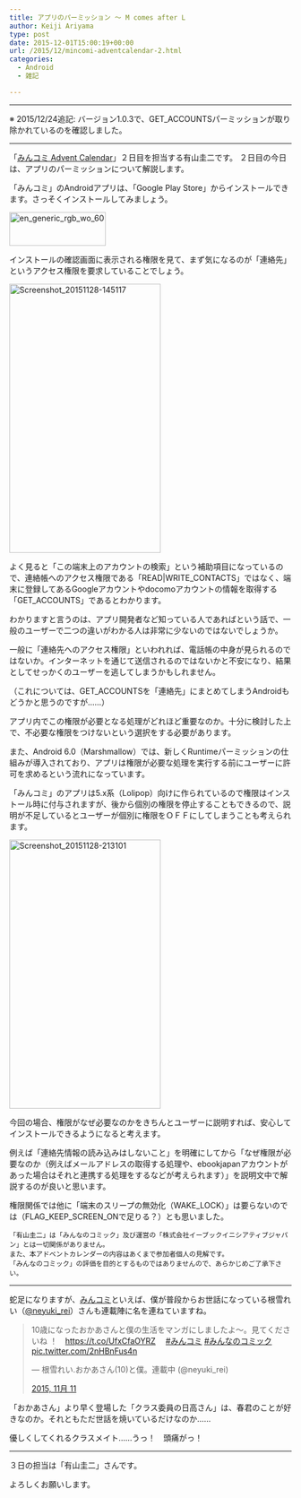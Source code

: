 ```yaml
---
title: アプリのパーミッション 〜 M comes after L
author: Keiji Ariyama
type: post
date: 2015-12-01T15:00:19+00:00
url: /2015/12/mincomi-adventcalendar-2.html
categories:
  - Android
  - 雑記

---
```

* * *

※ 2015/12/24追記: バージョン1.0.3で、GET_ACCOUNTSパーミッションが取り除かれているのを確認しました。

* * *

「[みんコミ Advent Calendar][1]」２日目を担当する有山圭二です。 ２日目の今日は、アプリのパーミッションについて解説します。

「みんコミ」のAndroidアプリは、「Google Play Store」からインストールできます。さっそくインストールしてみましょう。

[<img src="https://blog.keiji.io/wp-content/uploads/2015/12/en_generic_rgb_wo_60.png" alt="en_generic_rgb_wo_60" width="172" height="60" class="aligncenter size-full wp-image-672" />][2]

<!--more-->

インストールの確認画面に表示される権限を見て、まず気になるのが「連絡先」というアクセス権限を要求していることでしょう。

[<img src="https://blog.keiji.io/wp-content/uploads/2015/12/Screenshot_20151128-145117.png" alt="Screenshot_20151128-145117" width="270" height="480" class="aligncenter size-full wp-image-673" />][3]

よく見ると「この端末上のアカウントの検索」という補助項目になっているので、連絡帳へのアクセス権限である「READ|WRITE\_CONTACTS」ではなく、端末に登録してあるGoogleアカウントやdocomoアカウントの情報を取得する「GET\_ACCOUNTS」であるとわかります。

わかりますと言うのは、アプリ開発者など知っている人であればという話で、一般のユーザーで二つの違いがわかる人は非常に少ないのではないでしょうか。

一般に「連絡先へのアクセス権限」といわれれば、電話帳の中身が見られるのではないか。インターネットを通じて送信されるのではないかと不安になり、結果としてせっかくのユーザーを逃してしまうかもしれません。

（これについては、GET_ACCOUNTSを「連絡先」にまとめてしまうAndroidもどうかと思うのですが……）

アプリ内でこの権限が必要となる処理がどれほど重要なのか。十分に検討した上で、不必要な権限をつけないという選択をする必要があります。

また、Android 6.0（Marshmallow）では、新しくRuntimeパーミッションの仕組みが導入されており、アプリは権限が必要な処理を実行する前にユーザーに許可を求めるという流れになっています。

「みんコミ」のアプリは5.x系（Lolipop）向けに作られているので権限はインストール時に付与されますが、後から個別の権限を停止することもできるので、説明が不足しているとユーザーが個別に権限をＯＦＦにしてしまうことも考えられます。

[<img src="https://blog.keiji.io/wp-content/uploads/2015/12/Screenshot_20151128-213101.png" alt="Screenshot_20151128-213101" width="270" height="480" class="aligncenter size-full wp-image-674" />][4]

今回の場合、権限がなぜ必要なのかをきちんとユーザーに説明すれば、安心してインストールできるようになると考えます。

例えば「連絡先情報の読み込みはしないこと」を明確にしてから「なぜ権限が必要なのか（例えばメールアドレスの取得する処理や、ebookjapanアカウントがあった場合はそれと連携する処理をするなどが考えられます）」を説明文中で解説するのが良いと思います。

権限関係では他に「端末のスリープの無効化（WAKE\_LOCK）」は要らないのでは（FLAG\_KEEP\_SCREEN\_ONで足りる？）とも思いました。

    「有山圭二」は「みんなのコミック」及び運営の「株式会社イーブックイニシアティブジャパン」とは一切関係がありません。
    また、本アドベントカレンダーの内容はあくまで参加者個人の見解です。
    「みんなのコミック」の評価を目的とするものではありませんので、あらかじめご了承下さい。
    

* * *

蛇足になりますが、[みんコミ][3]といえば、僕が普段からお世話になっている根雪れい（[@neyuki_rei][4]）さんも連載陣に名を連ねていますね。

<blockquote class="twitter-tweet" lang="ja">
  <p lang="ja" dir="ltr">
    10歳になったおかあさんと僕の生活をマンガにしましたよ～。見てくださいね ！　<a href="https://t.co/UfxCfaOYRZ">https://t.co/UfxCfaOYRZ</a>　 <a href="https://twitter.com/hashtag/%E3%81%BF%E3%82%93%E3%82%B3%E3%83%9F?src=hash">#みんコミ</a> <a href="https://twitter.com/hashtag/%E3%81%BF%E3%82%93%E3%81%AA%E3%81%AE%E3%82%B3%E3%83%9F%E3%83%83%E3%82%AF?src=hash">#みんなのコミック</a> <a href="https://t.co/2nHBnFus4n">pic.twitter.com/2nHBnFus4n</a>
  </p>
  
  <p>
    — 根雪れい.おかあさん(10)と僕。連載中 (@neyuki_rei)
  </p>
  
  <p>
    <a href="https://twitter.com/neyuki_rei/status/664369017038110720">2015, 11月 11</a>
  </p>
</blockquote>

「おかあさん」より早く登場した「クラス委員の日高さん」は、春君のことが好きなのか。それともただ世話を焼いているだけなのか……

優しくしてくれるクラスメイト……うっ！　頭痛がっ！

* * *

３日の担当は「有山圭二」さんです。

よろしくお願いします。

 [1]: http://qiita.com/advent-calendar/2015/mincomi
 [2]: https://play.google.com/store/apps/details?id=jp.ebookjapan.mincomi&hl=ja
 [3]: https://blog.keiji.io/wp-content/uploads/2015/12/Screenshot_20151128-145117.png
 [4]: https://blog.keiji.io/wp-content/uploads/2015/12/Screenshot_20151128-213101.png